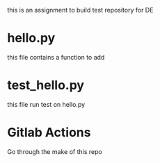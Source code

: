 this is an assignment to build test repository for DE

# hello.py

this file contains a function to add

# test_hello.py

this file run test on hello.py

# Gitlab Actions

Go through the make of this repo


